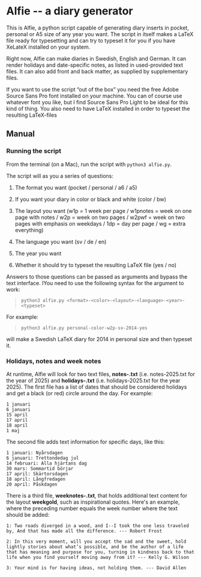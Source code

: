 # Alfie -- a diary generator

This is Alfie, a python script capable of generating diary inserts in pocket, personal or A5 size of any year you want. The script in itself makes a LaTeX file ready for typesetting and can try to typeset it for you if you have XeLateX installed on your system.

Right now, Alfie can make diaries in Swedish, English and German. It can render holidays and date-specific notes, as listed in used-provided text files. It can also add front and back matter, as supplied by supplementary files.

If you want to use the script “out of the box” you need the free Adobe Source Sans Pro font installed on your machine. You can of course use whatever font you like, but I find Source Sans Pro Light to be ideal for this kind of thing. You also need to have LaTeX installed in order to typeset the resulting LaTeX-files

## Manual

### Running the script

From the terminal (on a Mac), run the script with `python3 alfie.py`.

The script will as you a series of questions:

1. The format you want (pocket / personal / a6 / a5)

2. If you want your diary in color or black and white (color / bw)

3. The layout you want (w1p = 1 week per page / w1pnotes = week on one page with notes / w2p = week on two pages / w2pwf = week on two pages with emphasis on weekdays / 1dp = day per page / wg = extra everything)

4. The language you want (sv / de / en)

5. The year you want

6. Whether it should try to typeset the resulting LaTeX file (yes / no)

Answers to those questions can be passed as arguments and bypass the text interface. IYou need to use the following syntax for the argument to work:
    
> `python3 alfie.py <format>-<color>-<layout>-<language>-<year>-<typeset>`

For example:

> `python3 alfie.py personal-color-w2p-sv-2014-yes`

will make a Swedish LaTeX diary for 2014 in personal size and then typeset it.

### Holidays, notes and week notes

At runtime, Alfie will look for two text files, **notes-<year>.txt** (i.e. notes-2025.txt for the year of 2025) and **holidays-<year>.txt** (i.e. holidays-2025.txt for the year 2025). The first file has a list of dates that should be considered holidays and get a black (or red) circle around the day. For example:

    1 januari
    6 januari
    15 april
    17 april
    18 april
    1 maj

The second file adds text information for specific days, like this:

    1 januari: Nyårsdagen
    6 januari: Trettondedag jul
    14 februari: Alla hjärtans dag
    30 mars: Sommartid börjar
    17 april: Skärtorsdagen
    18 april: Långfredagen
    20 april: Påskdagen

There is a third file, **weeknotes-<year>.txt**, that holds additional text content for the layout **weekgold**, such as inspirational quotes. Here's an example, where the preceding number equals the week number where the text should be added:

    1: Two roads diverged in a wood, and I--I took the one less traveled by, And that has made all the difference. --- Robert Frost

    2: In this very moment, will you accept the sad and the sweet, hold lightly stories about what’s possible, and be the author of a life that has meaning and purpose for you, turning in kindness back to that life when you find yourself moving away from it? --- Kelly G. Wilson

    3: Your mind is for having ideas, not holding them. --- David Allen